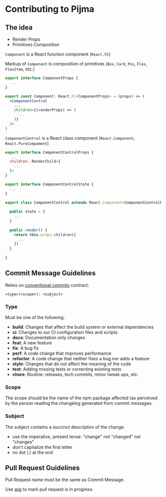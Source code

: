# Contributing to Pijma

## The idea

* Render Props
* Primitives Composition

`Component` is a React function component (`React.FC`)

Markup of `Component` is composition of primitives (`Box`, `Card`, `Pos`, `Flex`, `FlexItem`, etc.)

```jsx
export interface ComponentProps {
  ...
}

export const Component: React.FC<ComponentProps> = (props) => (
  <ComponentControl
    ...
    children={(renderProps) => (
      ...
    )}
  />
)
```

`ComponentControl` is a React class component (`React.Component`, `React.PureCompoment`)

```jsx
export interface ComponentControlProps {
  ...
  children: RenderChild<{
    ...
  }>
}

export interface ComponentControlState {
  ...
}

export class ComponentControl extends React.Component<ComponentControlProps, ComponentControlState> {
  
  public state = {
    ...
  }
  
  public render() {
    return this.props.children({
      ...
    })
  }
  
}
```

## Commit Message Guidelines

Relies on [conventional commits](https://www.conventionalcommits.org) contract:

```
<type>(<scope>): <subject>
```

### Type

Must be one of the following:

* **build**: Changes that affect the build system or external dependencies
* **ci**: Changes to our CI configuration files and scripts
* **docs**: Documentation only changes
* **feat**: A new feature
* **fix**: A bug fix
* **perf**: A code change that improves performance
* **refactor**: A code change that neither fixes a bug nor adds a feature
* **style**: Changes that do not affect the meaning of the code
* **test**: Adding missing tests or correcting existing tests
* **chore**: Routine: releases, tech commits, minor tweak ups, etc.

### Scope

The scope should be the name of the npm package affected (as perceived by the person reading the changelog generated from commit messages.

### Subject

The subject contains a succinct description of the change:

* use the imperative, present tense: "change" not "changed" nor "changes"
* don't capitalize the first letter
* no dot (.) at the end

## Pull Request Guidelines

Pull Request name must be the same as Commit Message.

Use [wip](https://github.com/apps/wip) to mark pull request is in progress.
